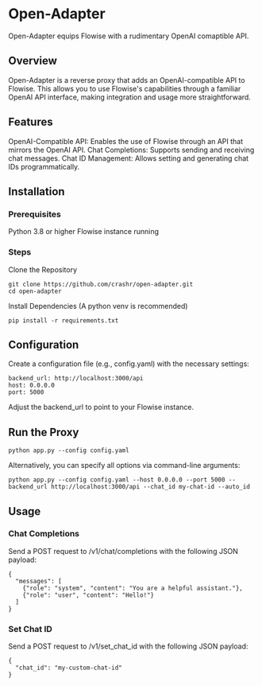 # Open-Adapter

Open-Adapter equips Flowise with a rudimentary OpenAI comaptible API.


## Overview
Open-Adapter is a reverse proxy that adds an OpenAI-compatible API to Flowise. This allows you to use Flowise's capabilities through a familiar OpenAI API interface, making integration and usage more straightforward.


## Features
OpenAI-Compatible API: Enables the use of Flowise through an API that mirrors the OpenAI API.
Chat Completions: Supports sending and receiving chat messages.
Chat ID Management: Allows setting and generating chat IDs programmatically.


## Installation
### Prerequisites
Python 3.8 or higher
Flowise instance running

### Steps
Clone the Repository

```
git clone https://github.com/crashr/open-adapter.git
cd open-adapter
```
Install Dependencies (A python venv is recommended)
```
pip install -r requirements.txt
```

## Configuration

Create a configuration file (e.g., config.yaml) with the necessary settings:
```
backend_url: http://localhost:3000/api 
host: 0.0.0.0
port: 5000
```

Adjust the backend_url to point to your Flowise instance.


## Run the Proxy
```
python app.py --config config.yaml
```
Alternatively, you can specify all options via command-line arguments:
```
python app.py --config config.yaml --host 0.0.0.0 --port 5000 --backend_url http://localhost:3000/api --chat_id my-chat-id --auto_id
```


## Usage

### Chat Completions
Send a POST request to /v1/chat/completions with the following JSON payload:
```
{
  "messages": [
    {"role": "system", "content": "You are a helpful assistant."},
    {"role": "user", "content": "Hello!"}
  ]
}
```
### Set Chat ID
Send a POST request to /v1/set_chat_id with the following JSON payload:
```
{
  "chat_id": "my-custom-chat-id"
}
```
